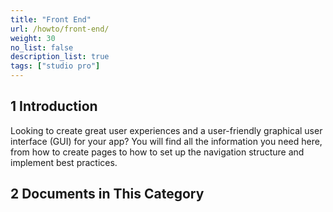 ```yaml
---
title: "Front End"
url: /howto/front-end/
weight: 30
no_list: false 
description_list: true 
tags: ["studio pro"]
---
```


## 1 Introduction 

Looking to create great user experiences and a user-friendly graphical user interface (GUI) for your app? You will find all the information you need here, from how to create pages to how to set up the navigation structure and implement best practices.

## 2 Documents in This Category
